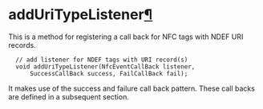 addUriTypeListener[¶](#addUriTypeListener)
==========================================

This is a method for registering a call back for NFC tags with NDEF URI
records.

``` {.webidl .prettyprint}
  // add listener for NDEF tags with URI record(s)
  void addUriTypeListener(NfcEventCallBack listener,
      SuccessCallBack success, FailCallBack fail);
```

It makes use of the success and failure call back pattern. These call
backs are defined in a subsequent section.

